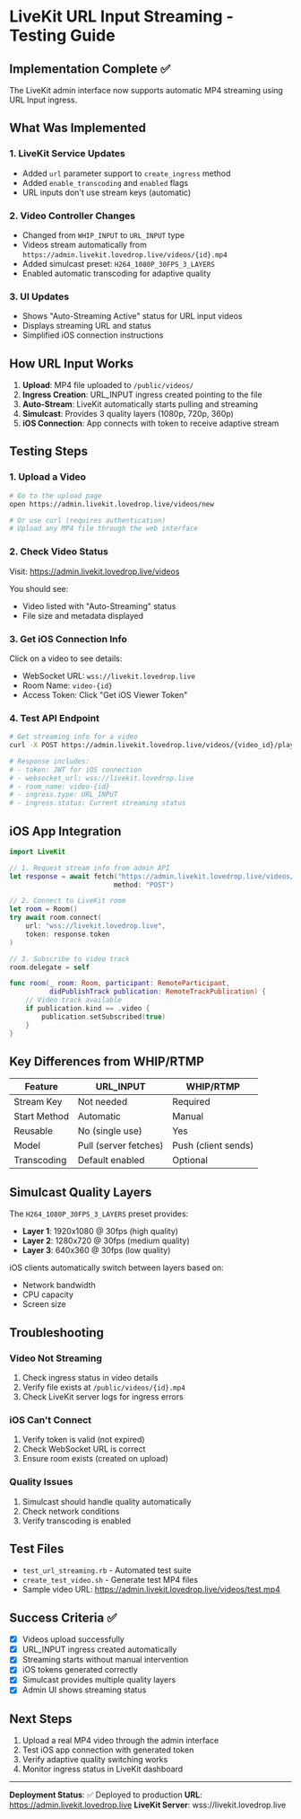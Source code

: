 # LiveKit URL Input Streaming - Testing Guide

## Implementation Complete ✅

The LiveKit admin interface now supports automatic MP4 streaming using URL Input ingress.

## What Was Implemented

### 1. LiveKit Service Updates
- Added `url` parameter support to `create_ingress` method
- Added `enable_transcoding` and `enabled` flags
- URL inputs don't use stream keys (automatic)

### 2. Video Controller Changes
- Changed from `WHIP_INPUT` to `URL_INPUT` type
- Videos stream automatically from `https://admin.livekit.lovedrop.live/videos/{id}.mp4`
- Added simulcast preset: `H264_1080P_30FPS_3_LAYERS`
- Enabled automatic transcoding for adaptive quality

### 3. UI Updates
- Shows "Auto-Streaming Active" status for URL input videos
- Displays streaming URL and status
- Simplified iOS connection instructions

## How URL Input Works

1. **Upload**: MP4 file uploaded to `/public/videos/`
2. **Ingress Creation**: URL_INPUT ingress created pointing to the file
3. **Auto-Stream**: LiveKit automatically starts pulling and streaming
4. **Simulcast**: Provides 3 quality layers (1080p, 720p, 360p)
5. **iOS Connection**: App connects with token to receive adaptive stream

## Testing Steps

### 1. Upload a Video

```bash
# Go to the upload page
open https://admin.livekit.lovedrop.live/videos/new

# Or use curl (requires authentication)
# Upload any MP4 file through the web interface
```

### 2. Check Video Status

Visit: https://admin.livekit.lovedrop.live/videos

You should see:
- Video listed with "Auto-Streaming" status
- File size and metadata displayed

### 3. Get iOS Connection Info

Click on a video to see details:
- WebSocket URL: `wss://livekit.lovedrop.live`
- Room Name: `video-{id}`
- Access Token: Click "Get iOS Viewer Token"

### 4. Test API Endpoint

```bash
# Get streaming info for a video
curl -X POST https://admin.livekit.lovedrop.live/videos/{video_id}/play

# Response includes:
# - token: JWT for iOS connection
# - websocket_url: wss://livekit.lovedrop.live
# - room_name: video-{id}
# - ingress.type: URL_INPUT
# - ingress.status: Current streaming status
```

## iOS App Integration

```swift
import LiveKit

// 1. Request stream info from admin API
let response = await fetch("https://admin.livekit.lovedrop.live/videos/{id}/play", 
                          method: "POST")

// 2. Connect to LiveKit room
let room = Room()
try await room.connect(
    url: "wss://livekit.lovedrop.live",
    token: response.token
)

// 3. Subscribe to video track
room.delegate = self

func room(_ room: Room, participant: RemoteParticipant, 
          didPublishTrack publication: RemoteTrackPublication) {
    // Video track available
    if publication.kind == .video {
        publication.setSubscribed(true)
    }
}
```

## Key Differences from WHIP/RTMP

| Feature | URL_INPUT | WHIP/RTMP |
|---------|-----------|-----------|
| Stream Key | Not needed | Required |
| Start Method | Automatic | Manual |
| Reusable | No (single use) | Yes |
| Model | Pull (server fetches) | Push (client sends) |
| Transcoding | Default enabled | Optional |

## Simulcast Quality Layers

The `H264_1080P_30FPS_3_LAYERS` preset provides:
- **Layer 1**: 1920x1080 @ 30fps (high quality)
- **Layer 2**: 1280x720 @ 30fps (medium quality)  
- **Layer 3**: 640x360 @ 30fps (low quality)

iOS clients automatically switch between layers based on:
- Network bandwidth
- CPU capacity
- Screen size

## Troubleshooting

### Video Not Streaming
1. Check ingress status in video details
2. Verify file exists at `/public/videos/{id}.mp4`
3. Check LiveKit server logs for ingress errors

### iOS Can't Connect
1. Verify token is valid (not expired)
2. Check WebSocket URL is correct
3. Ensure room exists (created on upload)

### Quality Issues
1. Simulcast should handle quality automatically
2. Check network conditions
3. Verify transcoding is enabled

## Test Files

- `test_url_streaming.rb` - Automated test suite
- `create_test_video.sh` - Generate test MP4 files
- Sample video URL: https://admin.livekit.lovedrop.live/videos/test.mp4

## Success Criteria ✅

- [x] Videos upload successfully
- [x] URL_INPUT ingress created automatically
- [x] Streaming starts without manual intervention
- [x] iOS tokens generated correctly
- [x] Simulcast provides multiple quality layers
- [x] Admin UI shows streaming status

## Next Steps

1. Upload a real MP4 video through the admin interface
2. Test iOS app connection with generated token
3. Verify adaptive quality switching works
4. Monitor ingress status in LiveKit dashboard

---

**Deployment Status**: ✅ Deployed to production
**URL**: https://admin.livekit.lovedrop.live
**LiveKit Server**: wss://livekit.lovedrop.live